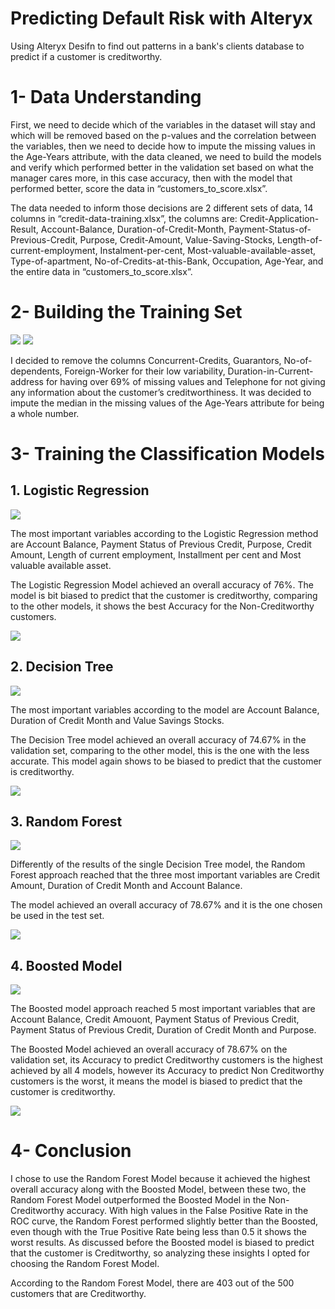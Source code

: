 # Predicting Default Risk with Alteryx
Using Alteryx Desifn to find out patterns in a bank's clients database to predict if a customer is creditworthy.

# 1- Data Understanding

First, we need to decide which of the variables in the dataset will stay and which will be removed based on the p-values and the correlation between the variables, then we need to decide how to impute the missing values in the Age-Years attribute, with the data cleaned, we need to build the models and verify which performed better in the validation set based on what the manager cares more, in this case accuracy, then with the model that performed better, score the data in “customers_to_score.xlsx”.

The data needed to inform those decisions are 2 different sets of data, 14 columns in “credit-data-training.xlsx”, the columns are: Credit-Application-Result, Account-Balance, Duration-of-Credit-Month, Payment-Status-of-Previous-Credit, Purpose, Credit-Amount, Value-Saving-Stocks, Length-of-current-employment, Instalment-per-cent, Most-valuable-available-asset, Type-of-apartment, No-of-Credits-at-this-Bank, Occupation, Age-Year, and the entire data in “customers_to_score.xlsx”.

# 2- Building the Training Set

<img src="https://github.com/manoel-victor1602/Predicting-Default-Risk-with-Alteryx/blob/master/field_summary_1.png">
<img src="https://github.com/manoel-victor1602/Predicting-Default-Risk-with-Alteryx/blob/master/field_summary_2.png">

I decided to remove the columns Concurrent-Credits, Guarantors, No-of-dependents, Foreign-Worker for their low variability, Duration-in-Current-address for having over 69% of missing values and Telephone for not giving any information about the customer’s creditworthiness. It was decided to impute the median in the missing values of the Age-Years attribute for being a whole number.

# 3- Training the Classification Models

## 1. Logistic Regression

<img src="https://github.com/manoel-victor1602/Predicting-Default-Risk-with-Alteryx/blob/master/Coefficients.png">

The most important variables according to the Logistic Regression method are Account Balance, Payment Status of Previous Credit, Purpose, Credit Amount, Length of current employment, Installment per cent and Most valuable available asset.

The Logistic Regression Model achieved an overall accuracy of 76%. The model is bit biased to predict that the customer is creditworthy, comparing to the other models, it shows the best Accuracy for the Non-Creditworthy customers.

<img src="https://github.com/manoel-victor1602/Predicting-Default-Risk-with-Alteryx/blob/master/CM of LR Model.png">

## 2. Decision Tree

<img src="https://github.com/manoel-victor1602/Predicting-Default-Risk-with-Alteryx/blob/master/feature importance DT.png">

The most important variables according to the model are Account Balance, Duration of Credit Month and Value Savings Stocks.

The Decision Tree model achieved an overall accuracy of 74.67% in the validation set, comparing to the other model, this is the one with the less accurate. This model again shows to be biased to predict that the customer is creditworthy.

<img src="https://github.com/manoel-victor1602/Predicting-Default-Risk-with-Alteryx/blob/master/CM of DT Model.png">

## 3. Random Forest

<img src="https://github.com/manoel-victor1602/Predicting-Default-Risk-with-Alteryx/blob/master/Feature Importance RF.png">

Differently of the results of the single Decision Tree model, the Random Forest approach reached that the three most important variables are Credit Amount, Duration of Credit Month and Account Balance.

The model achieved an overall accuracy of 78.67% and it is the one chosen be used in the test set.

<img src="https://github.com/manoel-victor1602/Predicting-Default-Risk-with-Alteryx/blob/master/CM of RF Model.png">

## 4. Boosted Model

<img src="https://github.com/manoel-victor1602/Predicting-Default-Risk-with-Alteryx/blob/master/Variable Importance Boosted.png">

The Boosted model approach reached 5 most important variables that are Account Balance, Credit Amouont, Payment Status of Previous Credit, Payment Status of Previous Credit, Duration of Credit Month and Purpose.

The Boosted Model achieved an overall accuracy of 78.67% on the validation set, its Accuracy to predict Creditworthy customers is the highest achieved by all 4 models, however its Accuracy to predict Non Creditworthy customers is the worst, it means the model is biased to predict that the customer is creditworthy.

<img src="https://github.com/manoel-victor1602/Predicting-Default-Risk-with-Alteryx/blob/master/CM of Boosted.png">

# 4- Conclusion

I chose to use the Random Forest Model because it achieved the highest overall accuracy along with the Boosted Model, between these two, the Random Forest Model outperformed the Boosted Model in the Non-Creditworthy accuracy. With high values in the False Positive Rate in the ROC curve, the Random Forest performed slightly better than the Boosted, even though with the True Positive Rate being less than 0.5 it shows the worst results. As discussed before the Boosted model is biased to predict that the customer is Creditworthy, so analyzing these insights I opted for choosing the Random Forest Model. 

According to the Random Forest Model, there are 403 out of the 500 customers that are Creditworthy.
